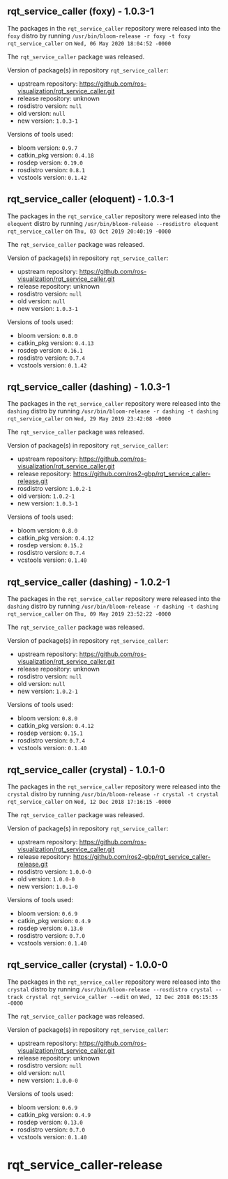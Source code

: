 ## rqt_service_caller (foxy) - 1.0.3-1

The packages in the `rqt_service_caller` repository were released into the `foxy` distro by running `/usr/bin/bloom-release -r foxy -t foxy rqt_service_caller` on `Wed, 06 May 2020 18:04:52 -0000`

The `rqt_service_caller` package was released.

Version of package(s) in repository `rqt_service_caller`:

- upstream repository: https://github.com/ros-visualization/rqt_service_caller.git
- release repository: unknown
- rosdistro version: `null`
- old version: `null`
- new version: `1.0.3-1`

Versions of tools used:

- bloom version: `0.9.7`
- catkin_pkg version: `0.4.18`
- rosdep version: `0.19.0`
- rosdistro version: `0.8.1`
- vcstools version: `0.1.42`


## rqt_service_caller (eloquent) - 1.0.3-1

The packages in the `rqt_service_caller` repository were released into the `eloquent` distro by running `/usr/bin/bloom-release --rosdistro eloquent rqt_service_caller` on `Thu, 03 Oct 2019 20:40:19 -0000`

The `rqt_service_caller` package was released.

Version of package(s) in repository `rqt_service_caller`:

- upstream repository: https://github.com/ros-visualization/rqt_service_caller.git
- release repository: unknown
- rosdistro version: `null`
- old version: `null`
- new version: `1.0.3-1`

Versions of tools used:

- bloom version: `0.8.0`
- catkin_pkg version: `0.4.13`
- rosdep version: `0.16.1`
- rosdistro version: `0.7.4`
- vcstools version: `0.1.42`


## rqt_service_caller (dashing) - 1.0.3-1

The packages in the `rqt_service_caller` repository were released into the `dashing` distro by running `/usr/bin/bloom-release -r dashing -t dashing rqt_service_caller` on `Wed, 29 May 2019 23:42:08 -0000`

The `rqt_service_caller` package was released.

Version of package(s) in repository `rqt_service_caller`:

- upstream repository: https://github.com/ros-visualization/rqt_service_caller.git
- release repository: https://github.com/ros2-gbp/rqt_service_caller-release.git
- rosdistro version: `1.0.2-1`
- old version: `1.0.2-1`
- new version: `1.0.3-1`

Versions of tools used:

- bloom version: `0.8.0`
- catkin_pkg version: `0.4.12`
- rosdep version: `0.15.2`
- rosdistro version: `0.7.4`
- vcstools version: `0.1.40`


## rqt_service_caller (dashing) - 1.0.2-1

The packages in the `rqt_service_caller` repository were released into the `dashing` distro by running `/usr/bin/bloom-release -r dashing -t dashing rqt_service_caller` on `Thu, 09 May 2019 23:52:22 -0000`

The `rqt_service_caller` package was released.

Version of package(s) in repository `rqt_service_caller`:

- upstream repository: https://github.com/ros-visualization/rqt_service_caller.git
- release repository: unknown
- rosdistro version: `null`
- old version: `null`
- new version: `1.0.2-1`

Versions of tools used:

- bloom version: `0.8.0`
- catkin_pkg version: `0.4.12`
- rosdep version: `0.15.1`
- rosdistro version: `0.7.4`
- vcstools version: `0.1.40`


## rqt_service_caller (crystal) - 1.0.1-0

The packages in the `rqt_service_caller` repository were released into the `crystal` distro by running `/usr/bin/bloom-release -r crystal -t crystal rqt_service_caller` on `Wed, 12 Dec 2018 17:16:15 -0000`

The `rqt_service_caller` package was released.

Version of package(s) in repository `rqt_service_caller`:

- upstream repository: https://github.com/ros-visualization/rqt_service_caller.git
- release repository: https://github.com/ros2-gbp/rqt_service_caller-release.git
- rosdistro version: `1.0.0-0`
- old version: `1.0.0-0`
- new version: `1.0.1-0`

Versions of tools used:

- bloom version: `0.6.9`
- catkin_pkg version: `0.4.9`
- rosdep version: `0.13.0`
- rosdistro version: `0.7.0`
- vcstools version: `0.1.40`


## rqt_service_caller (crystal) - 1.0.0-0

The packages in the `rqt_service_caller` repository were released into the `crystal` distro by running `/usr/bin/bloom-release --rosdistro crystal --track crystal rqt_service_caller --edit` on `Wed, 12 Dec 2018 06:15:35 -0000`

The `rqt_service_caller` package was released.

Version of package(s) in repository `rqt_service_caller`:

- upstream repository: https://github.com/ros-visualization/rqt_service_caller.git
- release repository: unknown
- rosdistro version: `null`
- old version: `null`
- new version: `1.0.0-0`

Versions of tools used:

- bloom version: `0.6.9`
- catkin_pkg version: `0.4.9`
- rosdep version: `0.13.0`
- rosdistro version: `0.7.0`
- vcstools version: `0.1.40`


# rqt_service_caller-release